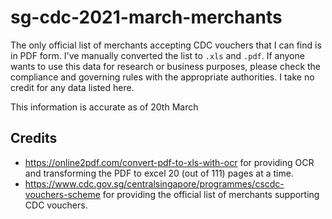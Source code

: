 # sg-cdc-2021-march-merchants 
 
The only official list of merchants accepting CDC vouchers that I can find is in PDF form. I've manually converted the list to `.xls` and `.pdf`. 
If anyone wants to use this data for research or business purposes, please check the compliance and governing rules with the appropriate authorities. 
I take no credit for any data listed here.

This information is accurate as of 20th March

## Credits 
- https://online2pdf.com/convert-pdf-to-xls-with-ocr for providing OCR and transforming the PDF to excel 20 (out of 111) pages at a time. 
- https://www.cdc.gov.sg/centralsingapore/programmes/cscdc-vouchers-scheme for providing the official list of merchants supporting CDC vouchers.

